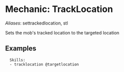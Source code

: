 Mechanic: TrackLocation
=================

*Aliases*: settrackedlocation, stl

Sets the mob's tracked location to the targeted location


Examples
--------

      Skills:
      - tracklocation @targetlocation